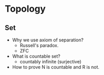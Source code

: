 # Topology

## Set

- Why we use axiom of separation?
    - Russell's paradox.
    - ZFC
- What is countable set?
    - countably infinite (surjective)
- How to prove N is countable and R is not.
